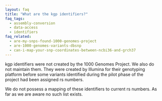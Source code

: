 ```yaml
---
layout: faq
title: "What are the kgp identifiers?"
faq_tags:
  - assembly-conversion
  - data-access
  - identifiers
faq_related:
  - are-my-snps-found-1000-genomes-project
  - are-1000-genomes-variants-dbsnp
  - can-i-map-your-snp-coordinates-between-ncbi36-and-grch37
---
```

                    
kgp identifiers were not created by the 1000 Genomes Project. We also do not maintain them. They were created by Illumina for their genotyping platform before some variants identified during the pilot phase of the project had been assigned rs numbers.

We do not possess a mapping of these identifiers to current rs numbers. As far as we are aware no such list exists.

